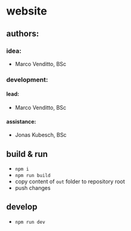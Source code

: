 # website

## authors:

### idea:
- Marco Venditto, BSc

### development:

#### lead:
- Marco Venditto, BSc

#### assistance:
- Jonas Kubesch, BSc

## build & run

- `npm i`
- `npm run build`
- copy content of `out` folder to repository root
- push changes

## develop

- `npm run dev`
